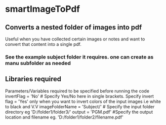 # smartImageToPdf
## Converts a nested folder of images into pdf
Useful when you have collected certain images or notes and want to convert that content into a single pdf.
### See the example subject folder it requires. one can create as manu subfolder as needed

## Libraries required


Parameters/Variables required to be specified before running the code
invertFlag = 'No' # Specify Yes/No here in single brackets. Specify invert flag = 'Yes' only when you want to invert colors of the input images i.e white to black and V.V
imageFolderName = 'Subject/' # Specify the input folder directory eg 'D:/folder1/folder3/'
output = 'PGM.pdf' #Specify the output location and filename eg. 'D:/folder1/folder2/filename.pdf'
